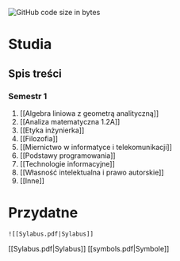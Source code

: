 ![GitHub code size in bytes](https://img.shields.io/github/languages/code-size/xederro/Studia?style=for-the-badge)

# Studia
## Spis treści
### Semestr 1
1. [[Algebra liniowa z geometrą analityczną]]
2. [[Analiza matematyczna 1.2A]]
3. [[Etyka inżynierka]]
4. [[Filozofia]]
5. [[Miernictwo w informatyce i telekomunikacji]]
6. [[Podstawy programowania]]
7. [[Technologie informacyjne]]
8. [[Własność intelektualna i prawo autorskie]]
9. [[Inne]]




# Przydatne
```ad-info
![[Sylabus.pdf|Sylabus]]
```
[[Sylabus.pdf|Sylabus]]
[[symbols.pdf|Symbole]]
